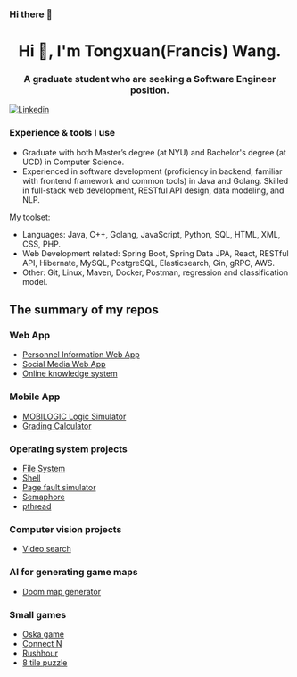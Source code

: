 ### Hi there 👋
<!--
**FrancisTX/FrancisTX** is a ✨ _special_ ✨ repository because its `README.md` (this file) appears on your GitHub profile.

Here are some ideas to get you started:

- 🔭 I’m currently working on ...
- 🌱 I’m currently learning ...
- 👯 I’m looking to collaborate on ...
- 🤔 I’m looking for help with ...
- 💬 Ask me about ...
- 📫 How to reach me: ...
- 😄 Pronouns: ...
- ⚡ Fun fact: ...
-->

<h1 align="center">Hi 👋, I'm Tongxuan(Francis) Wang.</h1>

<h3 align="center">A graduate student who are seeking a Software Engineer position.</h3>

[![Linkedin](https://img.shields.io/badge/LinkedIn-0077B5?style=for-the-badge&logo=linkedin&logoColor=white)](https://www.linkedin.com/in/francis-tongxuan-wang/)

### Experience & tools I use

- Graduate with both Master’s degree (at NYU) and Bachelor's degree (at UCD) in Computer Science. 
- Experienced in software development (proficiency in backend, familiar with frontend framework and common tools) in Java and Golang. Skilled in full-stack web development, RESTful API design, data modeling, and NLP.

My toolset:
-	Languages: Java, C++, Golang, JavaScript, Python, SQL, HTML, XML, CSS, PHP.
-	Web Development related: Spring Boot, Spring Data JPA, React, RESTful API, Hibernate, MySQL, PostgreSQL, Elasticsearch, Gin, gRPC, AWS.
-	Other: Git, Linux, Maven, Docker, Postman, regression and classification model.

## The summary of my repos

### Web App

- [Personnel Information Web App](https://github.com/FrancisTX/Personnel-Information-Web-App)
- [Social Media Web App](https://github.com/FrancisTX/Social-Media-Web-Application)
- [Online knowledge system](https://github.com/FrancisTX/Online-knowledge-system)

### Mobile App

- [MOBILOGIC Logic Simulator](https://github.com/FrancisTX/MOBILOGIC-Logic-Simulator)
- [Grading Calculator](https://github.com/FrancisTX/Grading-Calculator)

### Operating system projects

- [File System](https://github.com/FrancisTX/Simple-file-system)
- [Shell](https://github.com/FrancisTX/Shell)
- [Page fault simulator](https://github.com/FrancisTX/Page-fault-simulator)
- [Semaphore](https://github.com/FrancisTX/Semaphore-and-TPS-API)
- [pthread](https://github.com/FrancisTX/pthread_implementation)

### Computer vision projects

- [Video search](https://github.com/FrancisTX/Video-Search-by-SIFT)

### AI for generating game maps

- [Doom map generator](https://github.com/FrancisTX/Generating-Interesting-Maps-in-Doom)

### Small games

- [Oska game](https://github.com/FrancisTX/Oska-game)
- [Connect N](https://github.com/FrancisTX/ConnectN)
- [Rushhour](https://github.com/FrancisTX/Rushhour-puzzle)
- [8 tile puzzle](https://github.com/FrancisTX/8_tilepuzzle_DFS)

